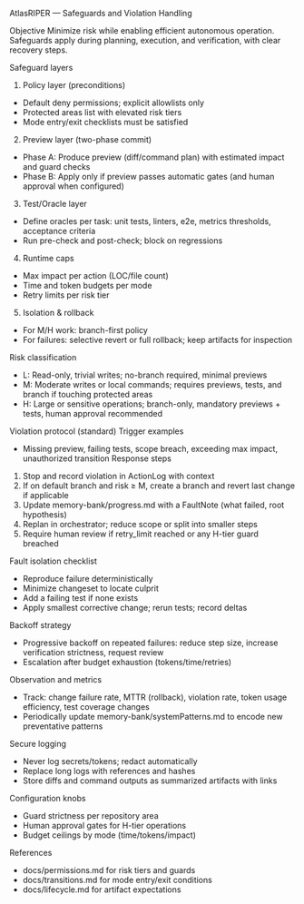 AtlasRIPER — Safeguards and Violation Handling

Objective
Minimize risk while enabling efficient autonomous operation. Safeguards apply during planning, execution, and verification, with clear recovery steps.

Safeguard layers
1) Policy layer (preconditions)
- Default deny permissions; explicit allowlists only
- Protected areas list with elevated risk tiers
- Mode entry/exit checklists must be satisfied

2) Preview layer (two-phase commit)
- Phase A: Produce preview (diff/command plan) with estimated impact and guard checks
- Phase B: Apply only if preview passes automatic gates (and human approval when configured)

3) Test/Oracle layer
- Define oracles per task: unit tests, linters, e2e, metrics thresholds, acceptance criteria
- Run pre-check and post-check; block on regressions

4) Runtime caps
- Max impact per action (LOC/file count)
- Time and token budgets per mode
- Retry limits per risk tier

5) Isolation & rollback
- For M/H work: branch-first policy
- For failures: selective revert or full rollback; keep artifacts for inspection

Risk classification
- L: Read-only, trivial writes; no-branch required, minimal previews
- M: Moderate writes or local commands; requires previews, tests, and branch if touching protected areas
- H: Large or sensitive operations; branch-only, mandatory previews + tests, human approval recommended

Violation protocol (standard)
Trigger examples
- Missing preview, failing tests, scope breach, exceeding max impact, unauthorized transition
Response steps
1) Stop and record violation in ActionLog with context
2) If on default branch and risk ≥ M, create a branch and revert last change if applicable
3) Update memory-bank/progress.md with a FaultNote (what failed, root hypothesis)
4) Replan in orchestrator; reduce scope or split into smaller steps
5) Require human review if retry_limit reached or any H-tier guard breached

Fault isolation checklist
- Reproduce failure deterministically
- Minimize changeset to locate culprit
- Add a failing test if none exists
- Apply smallest corrective change; rerun tests; record deltas

Backoff strategy
- Progressive backoff on repeated failures: reduce step size, increase verification strictness, request review
- Escalation after budget exhaustion (tokens/time/retries)

Observation and metrics
- Track: change failure rate, MTTR (rollback), violation rate, token usage efficiency, test coverage changes
- Periodically update memory-bank/systemPatterns.md to encode new preventative patterns

Secure logging
- Never log secrets/tokens; redact automatically
- Replace long logs with references and hashes
- Store diffs and command outputs as summarized artifacts with links

Configuration knobs
- Guard strictness per repository area
- Human approval gates for H-tier operations
- Budget ceilings by mode (time/tokens/impact)

References
- docs/permissions.md for risk tiers and guards
- docs/transitions.md for mode entry/exit conditions
- docs/lifecycle.md for artifact expectations